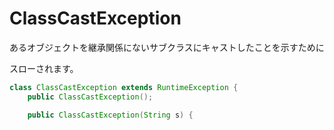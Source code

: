 # ClassCastException

あるオブジェクトを継承関係にないサブクラスにキャストしたことを示すために

スローされます。

```java
class ClassCastException extends RuntimeException {
    public ClassCastException();

    public ClassCastException(String s) {
```
